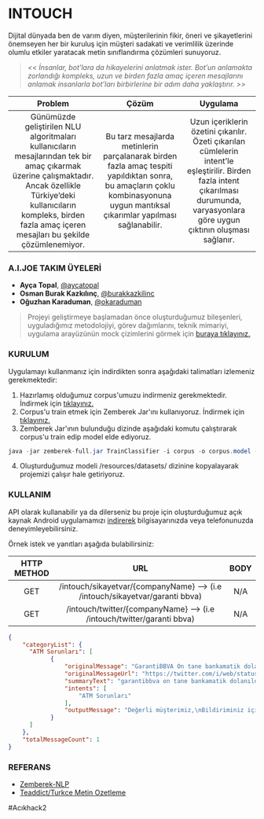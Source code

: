 # INTOUCH
Dijital dünyada ben de varım diyen, müşterilerinin fikir, öneri ve şikayetlerini önemseyen her bir kuruluş için müşteri sadakati ve verimlilik üzerinde olumlu etkiler yaratacak metin sınıflandırma çözümleri sunuyoruz.

>  *<< İnsanlar, bot’lara da hikayelerini anlatmak ister. Bot’un
anlamakta zorlandığı kompleks, uzun ve birden fazla
amaç içeren mesajlarını anlamak insanlarla bot’ları
birbirlerine bir adım daha yaklaştırır. >>*


| Problem | Çözüm | Uygulama |
|     :---:      |     :---:      |     :---:      |
| Günümüzde geliştirilen NLU algoritmaları kullanıcıların mesajlarından tek bir amaç çıkarmak üzerine çalışmaktadır. Ancak özellikle Türkiye’deki kullanıcıların kompleks, birden fazla amaç içeren mesajları bu şekilde çözümlenemiyor.   | Bu tarz mesajlarda metinlerin parçalanarak birden fazla amaç tespiti yapıldıktan sonra, bu amaçların çoklu kombinasyonuna uygun mantıksal çıkarımlar yapılması sağlanabilir.     | Uzun içeriklerin özetini çıkarılır. Özeti çıkarılan cümlelerin intent’le eşleştirilir. Birden fazla intent çıkarılması durumunda, varyasyonlara göre uygun çıktının oluşması sağlanır.    |


### A.I.JOE TAKIM ÜYELERİ
* **Ayça Topal**, [@aycatopal](https://github.com/aycatopal)
* **Osman Burak Kazkılınç**, [@burakkazkilinc](https://github.com/burakkazkilinc)
* **Oğuzhan Karaduman**, [@okaraduman](https://github.com/okaraduman)

> Projeyi geliştirmeye başlamadan önce oluşturduğumuz bileşenleri, uyguladığımız metodolojiyi, görev dağımlarını, teknik mimariyi, uygulama arayüzünün mock çizimlerini görmek için [buraya tıklayınız.](https://trello.com/b/uHX7tQjW/intouch)


### KURULUM
Uygulamayı kullanmanız için indirdikten sonra aşağıdaki talimatları izlemeniz gerekmektedir:

1. Hazırlamış olduğumuz corpus'umuzu indirmeniz gerekmektedir. İndirmek için [tıklayınız.](https://drive.google.com/drive/folders/1X8ED-3wyIGODAhFokCxZ17exP1lyrhGy?usp=sharing)
2. Corpus'u train etmek için Zemberek Jar'ını kullanıyoruz. İndirmek için [tıklayınız.](https://drive.google.com/drive/folders/1X8ED-3wyIGODAhFokCxZ17exP1lyrhGy?usp=sharing)
3. Zemberek Jar'ının bulunduğu dizinde aşağıdaki komutu çalıştırarak corpus'u train edip model elde ediyoruz.
```java
java -jar zemberek-full.jar TrainClassifier -i corpus -o corpus.model -lr 0.1 -ec 50
```
4. Oluşturduğumuz modeli /resources/datasets/ dizinine kopyalayarak projemizi çalışır hale getiriyoruz.

### KULLANIM
API olarak kullanabilir ya da dilerseniz bu proje için oluşturduğumuz açık kaynak Android uygulamamızı [indirerek](https://github.com/okaraduman/intouch-android) bilgisayarınızda veya telefonunuzda deneyimleyebilirsiniz. 

Örnek istek ve yanıtları aşağıda bulabilirsiniz: 

| HTTP METHOD | URL | BODY |
|     :---:      |     :---:      |     :---:      |
| GET   | /intouch/sikayetvar/{companyName}  --> (i.e /intouch/sikayetvar/garanti bbva)   | N/A    |
| GET   | /intouch/twitter/{companyName}  --> (i.e /intouch/twitter/garanti bbva)   | N/A    |

```json
{
    "categoryList": {
      "ATM Sorunları": [
            {
                "originalMessage": "GarantiBBVA On tane bankamatik dolandım atmlerinizde para yok bu ne rezillik sabah kurban parası verecez neden önlemlerinizi almıyorsunuz.",
                "originalMessageUrl": "https://twitter.com/i/web/status/1288932163832950784",
                "summaryText": "garantibbva on tane bankamatik dolanıldım Atm'lerinizde para yok bu ne rezillik sabah kurban parası vereceğiz neden önlemlerinizi almıyorsunuz .",
                "intents": [
                    "ATM Sorunları"
                ],
                "outputMessage": "Değerli müşterimiz,\nBildiriminiz için teşekkür ederiz.\n\nATM'lerimiz ile ilgili talebinizi incelemeye aldık. Konuyu inceleyerek size dönüş yapabilmemiz için iletişim bilgilerinizi de iletmenizi rica ederiz.\nİyi günler dileriz.  \n\nSaygılarımızla,\nGARANTİ BBVA"
            }
      ]
    },
    "totalMessageCount": 1
}
```

### REFERANS
* [Zemberek-NLP](https://github.com/ahmetaa/zemberek-nlp)
* [Teaddict/Turkce Metin Ozetleme](https://github.com/teaddict/turkce-metin-ozetleme-scala)

#Acıkhack2
